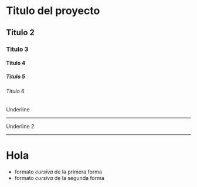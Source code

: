 # Titulo del proyecto
## Titulo 2
### Titulo 3
#### Titulo 4
##### Titulo 5
###### Titulo 6
Underline
__________
Underline 2
__________
# Hola

- formato *cursiva* de la primera forma
- formato _cursiva_ de la segunda forma
